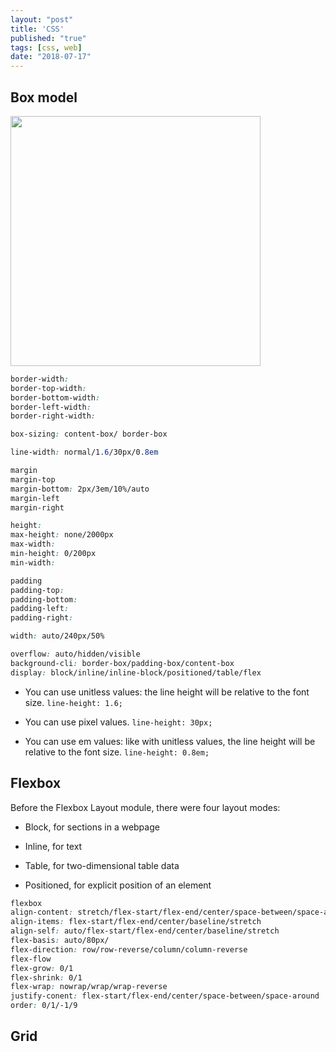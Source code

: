 ```yaml
---
layout: "post"
title: 'CSS'
published: "true"
tags: [css, web]
date: "2018-07-17"
---
```


## Box model

<img width="400px" src="https://mdn.mozillademos.org/files/13647/box-model-standard-small.png" />

```css
border-width:
border-top-width:
border-bottom-width:
border-left-width:
border-right-width:

box-sizing: content-box/ border-box

line-width: normal/1.6/30px/0.8em

margin
margin-top
margin-bottom: 2px/3em/10%/auto
margin-left
margin-right

height:
max-height: none/2000px
max-width:
min-height: 0/200px
min-width:

padding
padding-top:
padding-bottom:
padding-left:
padding-right:

width: auto/240px/50%

overflow: auto/hidden/visible
background-cli: border-box/padding-box/content-box
display: block/inline/inline-block/positioned/table/flex
```

- You can use unitless values: the line height will be relative to the font size. ` line-height: 1.6; `

- You can use pixel values. ` line-height: 30px; `

- You can use em values: like with unitless values, the line height will be relative to the font size. ` line-height: 0.8em; `

## Flexbox

Before the Flexbox Layout module, there were four layout modes:

- Block, for sections in a webpage

- Inline, for text

- Table, for two-dimensional table data

- Positioned, for explicit position of an element

```css
flexbox
align-content: stretch/flex-start/flex-end/center/space-between/space-around/
align-items: flex-start/flex-end/center/baseline/stretch
align-self: auto/flex-start/flex-end/center/baseline/stretch
flex-basis: auto/80px/
flex-direction: row/row-reverse/column/column-reverse
flex-flow
flex-grow: 0/1
flex-shrink: 0/1
flex-wrap: nowrap/wrap/wrap-reverse
justify-conent: flex-start/flex-end/center/space-between/space-around
order: 0/1/-1/9
```

## Grid